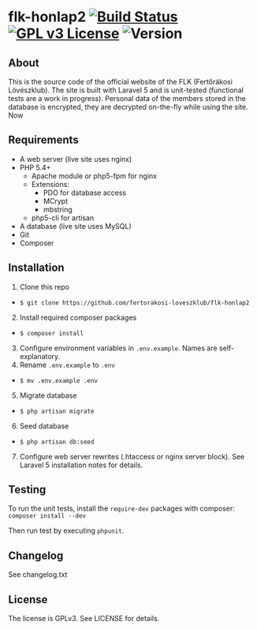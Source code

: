 # flk-honlap2 [![Build Status](https://travis-ci.org/fertorakosi-loveszklub/flk-honlap2.svg?branch=master)](https://travis-ci.org/fertorakosi-loveszklub/flk-honlap2) [![GPL v3 License](https://img.shields.io/badge/license-GPL-blue.svg)](https://github.com/fertorakosi-loveszklub/flk-honlap2/blob/master/LICENSE) ![Version](https://img.shields.io/badge/version-2.2.2-yellow.svg)

## About
This is the source code of the official website of the FLK (Fertőrákosi Lövészklub). The site is built with Laravel 5 and is unit-tested (functional tests are a work in progress).
Personal data of the members stored in the database is encrypted, they are decrypted on-the-fly while using the site.
Now 

## Requirements
 - A web server (live site uses nginx)
 - PHP 5.4+
    - Apache module or php5-fpm for nginx
    - Extensions:
      - PDO for database access
      - MCrypt 
      - mbstring
    - php5-cli for artisan
 - A database (live site uses MySQL)
 - Git
 - Composer

## Installation
1. Clone this repo
  - `$ git clone https://github.com/fertorakosi-loveszklub/flk-honlap2`
2. Install required composer packages
  - `$ composer install`
3. Configure environment variables in `.env.example`. Names are self-explanatory.
4. Rename `.env.example` to `.env`
  - `$ mv .env.example .env`
5. Migrate database
  - `$ php artisan migrate`
6. Seed database
  - `$ php artisan db:seed`
7. Configure web server rewrites (.htaccess or nginx server block). See Laravel 5 installation notes for details.

## Testing
To run the unit tests, install the `require-dev` packages with composer:
`composer install --dev`

Then run test by executing `phpunit`.

## Changelog
See changelog.txt

## License
The license is GPLv3. See LICENSE for details.
